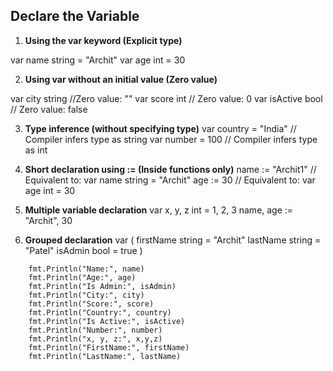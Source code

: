 ## Declare the Variable

1. **Using the var keyword (Explicit type)** 

var name string = "Archit"
var age int = 30

2. **Using var without an initial value (Zero value)**

var city string  //Zero value: ""
var score int    // Zero value: 0
var isActive bool // Zero value: false

3. **Type inference (without specifying type)**
var country = "India" // Compiler infers type as string
var number = 100      // Compiler infers type as int

4. **Short declaration using := (Inside functions only)**
name := "Archit1" // Equivalent to: var name string = "Archit"
age := 30        // Equivalent to: var age int = 30

5. **Multiple variable declaration**
var x, y, z int = 1, 2, 3
name, age := "Archit", 30

6. **Grouped declaration**
var (
    firstName string = "Archit"
    lastName  string = "Patel"
    isAdmin   bool   = true
)
```
    fmt.Println("Name:", name)
    fmt.Println("Age:", age)
    fmt.Println("Is Admin:", isAdmin)
    fmt.Println("City:", city)
    fmt.Println("Score:", score)
    fmt.Println("Country:", country)
    fmt.Println("Is Active:", isActive)
    fmt.Println("Number:", number)
    fmt.Println("x, y, z:", x,y,z)
    fmt.Println("FirstName:", firstName)
    fmt.Println("LastName:", lastName)
```


